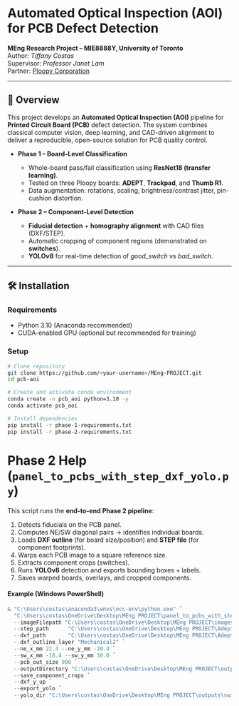 # Automated Optical Inspection (AOI) for PCB Defect Detection

**MEng Research Project – MIE8888Y, University of Toronto**  
Author: *Tiffany Costas*  
Supervisor: *Professor Janet Lam*  
Partner: [Ploopy Corporation](https://ploopy.co/)

---

## 📖 Overview

This project develops an **Automated Optical Inspection (AOI)** pipeline for **Printed Circuit Board (PCB)** defect detection. The system combines classical computer vision, deep learning, and CAD-driven alignment to deliver a reproducible, open-source solution for PCB quality control.

- **Phase 1 – Board-Level Classification**  
  - Whole-board pass/fail classification using **ResNet18 (transfer learning)**.  
  - Tested on three Ploopy boards: **ADEPT**, **Trackpad**, and **Thumb R1**.  
  - Data augmentation: rotations, scaling, brightness/contrast jitter, pin-cushion distortion.  

- **Phase 2 – Component-Level Detection**  
  - **Fiducial detection** + **homography alignment** with CAD files (DXF/STEP).  
  - Automatic cropping of component regions (demonstrated on **switches**).  
  - **YOLOv8** for real-time detection of *good_switch* vs *bad_switch*.  

---

## 🛠️ Installation

### Requirements
- Python 3.10 (Anaconda recommended)  
- CUDA-enabled GPU (optional but recommended for training)  

### Setup

```bash
# Clone repository
git clone https://github.com/<your-username>/MEng-PROJECT.git
cd pcb-aoi

# Create and activate conda environment
conda create -n pcb_aoi python=3.10 -y
conda activate pcb_aoi

# Install dependencies
pip install -r phase-1-requirements.txt
pip install -r phase-2-requirements.txt
```
# Phase 2 Help (`panel_to_pcbs_with_step_dxf_yolo.py`)

This script runs the **end-to-end Phase 2 pipeline**:

1. Detects fiducials on the PCB panel.  
2. Computes NE/SW diagonal pairs → identifies individual boards.  
3. Loads **DXF outline** (for board size/position) and **STEP file** (for component footprints).  
4. Warps each PCB image to a square reference size.  
5. Extracts component crops (switches).  
6. Runs **YOLOv8** detection and exports bounding boxes + labels.  
7. Saves warped boards, overlays, and cropped components.

#### Example (Windows PowerShell)

```powershell
& "C:\Users\costas\anaconda3\envs\occ-env\python.exe" `
  "C:\Users\costas\OneDrive\Desktop\MEng PROJECT\panel_to_pcbs_with_step_dxf_yolo.py" `
  --imageFilepath "C:\Users\costas\OneDrive\Desktop\MEng PROJECT\images\board0_pass_nodefects_6.png" `
  --step_path      "C:\Users\costas\OneDrive\Desktop\MEng PROJECT\Adept\Adept.STEP" `
  --dxf_path       "C:\Users\costas\OneDrive\Desktop\MEng PROJECT\Adept\Adept.DXF" `
  --dxf_outline_layer "Mechanical2" `
  --ne_x_mm 22.4 --ne_y_mm -20.4 `
  --sw_x_mm -18.4 --sw_y_mm 30.0 `
  --pcb_out_size 900 `
  --outputDirectory "C:\Users\costas\OneDrive\Desktop\MEng PROJECT\outputs" `
  --save_component_crops `
  --dxf_y_up `
  --export_yolo `
  --yolo_dir "C:\Users\costas\OneDrive\Desktop\MEng PROJECT\outputs\switches_yolo"


